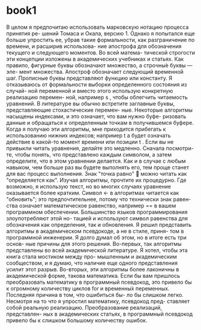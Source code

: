 # book1
В целом я предпочитаю использовать марковскую нотацию процесса принятия ре-
шений Томаса и Окала, версию 1. Однако я попытался еще больше упростить ее,
убрав такие формальности, как разграничение по времени, и расширив использова-
ние апострофа для обозначения текущего и следующего моментов. Во всей матема-
тической строгости эти концепции изложены в академических учебниках и статьях.
Как правило, фигурные буквы обозначают множество, а строчны́е буквы — эле-
мент множества. Апостроф обозначает следующий временно́й шаг. Прописные
буквы представляют функцию или константу.
Я отказываюсь от формальности выборки определенного состояния из случай-
ной переменной и вместо этого использую конкретную реализацию перемен-
ной, например s , чтобы облегчить читаемость уравнений. В литературе вы
обычно встретите заглавные буквы, представляющие стохастические перемен-
ные.
Некоторые алгоритмы насыщены индексами, и это означает, что вам нужно буфе-
ризовать данные и обращаться к определенным точкам в получившемся буфере.
Когда я получаю эти алгоритмы, мне приходится прибегать к использованию
нижних индексов; например t
a будет означать действие в какой-то момент времени
или позиции t .
Если вы не привыкли читать уравнения, делайте это медленно. Сначала посмотри-
те, чтобы понять, что представлено каждым символом, а затем определите, что
в этом уравнении делается. Как и в случае с любым навыком, чем больше раз вы
будете выполнять его, тем проще станет для вас процесс выполнения. Знак "точка
равно"  можно читать как "определяется как".
Изучая алгоритмы, прочтите их процедурно. Где возможно, я использую текст, но
во многих случаях уравнение оказывается более кратким. Символ ← в алгоритмах
читается как "обновить"; это предпочтительнее, потому что технически знак равен-
ства означает математическое равенство, например == в вашем программном
обеспечении. Большинство языков программирования злоупотребляют этой но-
тацией и используют символ равенства для обозначения как определения, так и
обновления.
Я решил представить алгоритмы в академическом псевдокоде, а не в стиле, приня-
том в программной инженерии. Я долго думал об этом, но в итоге есть три основ-
ные причины для этого решения. Во-первых, так алгоритмы представлены во всей
академической литературе. Я хотел, чтобы эта книга стала мостиком между про-
мышленным и академическим сообществом, и я думаю, что наличие еще одного
представления усилит этот разрыв. Во-вторых, эти алгоритмы более лаконичны
в академической форме, такова математика. Если бы вам пришлось преобразовать
математику в программный псевдокод, это привело бы к огромному количеству
циклов for и временны́х переменных. Последняя причина в том, что ошибиться бы-
ло бы слишком легко. Несмотря на то что я упростил математику, псевдокод пред-
ставляет собой реальную реализацию. Преобразование реализаций, представлен-
ных в академических статьях, в программный псевдокод привело бы к слишком
большому количеству ошибок.
